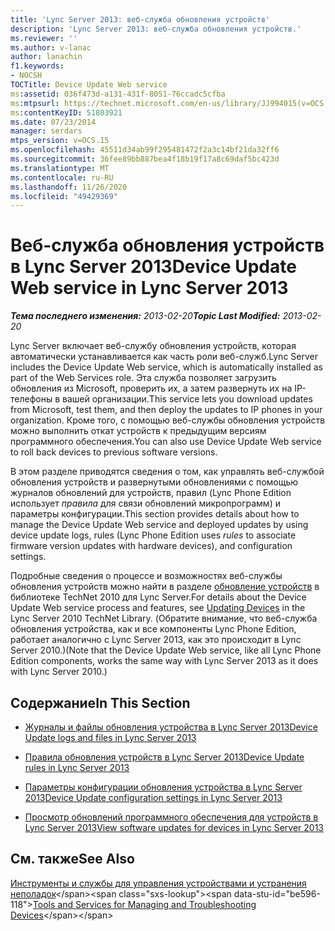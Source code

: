 ```yaml
---
title: 'Lync Server 2013: веб-служба обновления устройств'
description: 'Lync Server 2013: веб-служба обновления устройств.'
ms.reviewer: ''
ms.author: v-lanac
author: lanachin
f1.keywords:
- NOCSH
TOCTitle: Device Update Web service
ms:assetid: 036f473d-a131-431f-8051-76ccadc5cfba
ms:mtpsurl: https://technet.microsoft.com/en-us/library/JJ994015(v=OCS.15)
ms:contentKeyID: 51803921
ms.date: 07/23/2014
manager: serdars
mtps_version: v=OCS.15
ms.openlocfilehash: 45511d34ab99f295481472f2a3c14bf21da32ff6
ms.sourcegitcommit: 36fee89bb887bea4f18b19f17a8c69daf5bc423d
ms.translationtype: MT
ms.contentlocale: ru-RU
ms.lasthandoff: 11/26/2020
ms.locfileid: "49429369"
---
```

# <a name="device-update-web-service-in-lync-server-2013"></a><span data-ttu-id="be596-103">Веб-служба обновления устройств в Lync Server 2013</span><span class="sxs-lookup"><span data-stu-id="be596-103">Device Update Web service in Lync Server 2013</span></span>

<div data-xmlns="http://www.w3.org/1999/xhtml">

<div class="topic" data-xmlns="http://www.w3.org/1999/xhtml" data-msxsl="urn:schemas-microsoft-com:xslt" data-cs="https://msdn.microsoft.com/">

<div data-asp="https://msdn2.microsoft.com/asp">



</div>

<div id="mainSection">

<div id="mainBody"><span data-ttu-id="be596-104">

<span> </span></span><span class="sxs-lookup"><span data-stu-id="be596-104">

<span> </span></span></span>

<span data-ttu-id="be596-105">_**Тема последнего изменения:** 2013-02-20_</span><span class="sxs-lookup"><span data-stu-id="be596-105">_**Topic Last Modified:** 2013-02-20_</span></span>

<span data-ttu-id="be596-106">Lync Server включает веб-службу обновления устройств, которая автоматически устанавливается как часть роли веб-служб.</span><span class="sxs-lookup"><span data-stu-id="be596-106">Lync Server includes the Device Update Web service, which is automatically installed as part of the Web Services role.</span></span> <span data-ttu-id="be596-107">Эта служба позволяет загрузить обновления из Microsoft, проверить их, а затем развернуть их на IP-телефоны в вашей организации.</span><span class="sxs-lookup"><span data-stu-id="be596-107">This service lets you download updates from Microsoft, test them, and then deploy the updates to IP phones in your organization.</span></span> <span data-ttu-id="be596-108">Кроме того, с помощью веб-службы обновления устройств можно выполнить откат устройств к предыдущим версиям программного обеспечения.</span><span class="sxs-lookup"><span data-stu-id="be596-108">You can also use Device Update Web service to roll back devices to previous software versions.</span></span>

<span data-ttu-id="be596-109">В этом разделе приводятся сведения о том, как управлять веб-службой обновления устройств и развернутыми обновлениями с помощью журналов обновлений для устройств, правил (Lync Phone Edition использует *правила* для связи обновлений микропрограмм) и параметры конфигурации.</span><span class="sxs-lookup"><span data-stu-id="be596-109">This section provides details about how to manage the Device Update Web service and deployed updates by using device update logs, rules (Lync Phone Edition uses *rules* to associate firmware version updates with hardware devices), and configuration settings.</span></span>

<span data-ttu-id="be596-110">Подробные сведения о процессе и возможностях веб-службы обновления устройств можно найти в разделе [обновление устройств](https://technet.microsoft.com/library/gg412864\(v=ocs.14\).aspx) в библиотеке TechNet 2010 для Lync Server.</span><span class="sxs-lookup"><span data-stu-id="be596-110">For details about the Device Update Web service process and features, see [Updating Devices](https://technet.microsoft.com/library/gg412864\(v=ocs.14\).aspx) in the Lync Server 2010 TechNet Library.</span></span> <span data-ttu-id="be596-111">(Обратите внимание, что веб-служба обновления устройства, как и все компоненты Lync Phone Edition, работает аналогично с Lync Server 2013, как это происходит в Lync Server 2010.)</span><span class="sxs-lookup"><span data-stu-id="be596-111">(Note that the Device Update Web service, like all Lync Phone Edition components, works the same way with Lync Server 2013 as it does with Lync Server 2010.)</span></span>

<div>

## <a name="in-this-section"></a><span data-ttu-id="be596-112">Содержание</span><span class="sxs-lookup"><span data-stu-id="be596-112">In This Section</span></span>

  - [<span data-ttu-id="be596-113">Журналы и файлы обновления устройства в Lync Server 2013</span><span class="sxs-lookup"><span data-stu-id="be596-113">Device Update logs and files in Lync Server 2013</span></span>](lync-server-2013-device-update-logs-and-files.md)

  - [<span data-ttu-id="be596-114">Правила обновления устройств в Lync Server 2013</span><span class="sxs-lookup"><span data-stu-id="be596-114">Device Update rules in Lync Server 2013</span></span>](lync-server-2013-device-update-rules.md)

  - [<span data-ttu-id="be596-115">Параметры конфигурации обновления устройства в Lync Server 2013</span><span class="sxs-lookup"><span data-stu-id="be596-115">Device Update configuration settings in Lync Server 2013</span></span>](lync-server-2013-device-update-configuration-settings.md)

  - [<span data-ttu-id="be596-116">Просмотр обновлений программного обеспечения для устройств в Lync Server 2013</span><span class="sxs-lookup"><span data-stu-id="be596-116">View software updates for devices in Lync Server 2013</span></span>](lync-server-2013-view-software-updates-for-devices-in-your-organization.md)

</div>

<div>

## <a name="see-also"></a><span data-ttu-id="be596-117">См. также</span><span class="sxs-lookup"><span data-stu-id="be596-117">See Also</span></span>


<span data-ttu-id="be596-118">[Инструменты и службы для управления устройствами и устранения неполадок](https://technet.microsoft.com/library/gg425800\(v=ocs.14\).aspx)</span><span class="sxs-lookup"><span data-stu-id="be596-118">[Tools and Services for Managing and Troubleshooting Devices](https://technet.microsoft.com/library/gg425800\(v=ocs.14\).aspx)</span></span>  
  

<span data-ttu-id="be596-119"></div>

</div>

<span> </span>

</div>

</div>

</span><span class="sxs-lookup"><span data-stu-id="be596-119"></div>

</div>

<span> </span>

</div>

</div>

</span></span></div>

